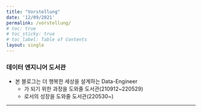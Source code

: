 ```yaml
---
title: "Vorstellung"
date: '12/09/2021'
permalink: /vorstellung/
# toc: true
# toc_sticky: true
# toc_label: Table of Contents
layout: single
---
```


### 데이터 엔지니어 도서관
* 본 블로그는 더 행복한 세상을 설계하는 Data-Engineer
    * 가 되기 위한 과정을 도와줄 도서관(210912~220529)
    * 로서의 성장을 도와줄 도서관(220530~)

---

